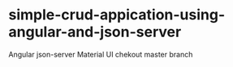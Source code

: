 # simple-crud-appication-using-angular-and-json-server
Angular
 json-server
  Material UI
chekout master branch
